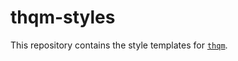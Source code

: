# thqm-styles

This repository contains the style templates for [`thqm`](https://github.com/loiccoyle/thqm).
